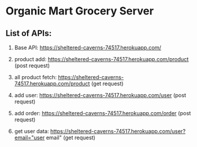 # Organic Mart Grocery Server

## List of APIs:

1. Base API: https://sheltered-caverns-74517.herokuapp.com/

2. product add: https://sheltered-caverns-74517.herokuapp.com/product (post request)

3. all product fetch: https://sheltered-caverns-74517.herokuapp.com/product (get request)

4. add user: https://sheltered-caverns-74517.herokuapp.com/user (post request)

5. add order: https://sheltered-caverns-74517.herokuapp.com/order (post request)

6. get user data: https://sheltered-caverns-74517.herokuapp.com/user?email="user email" (get request)
